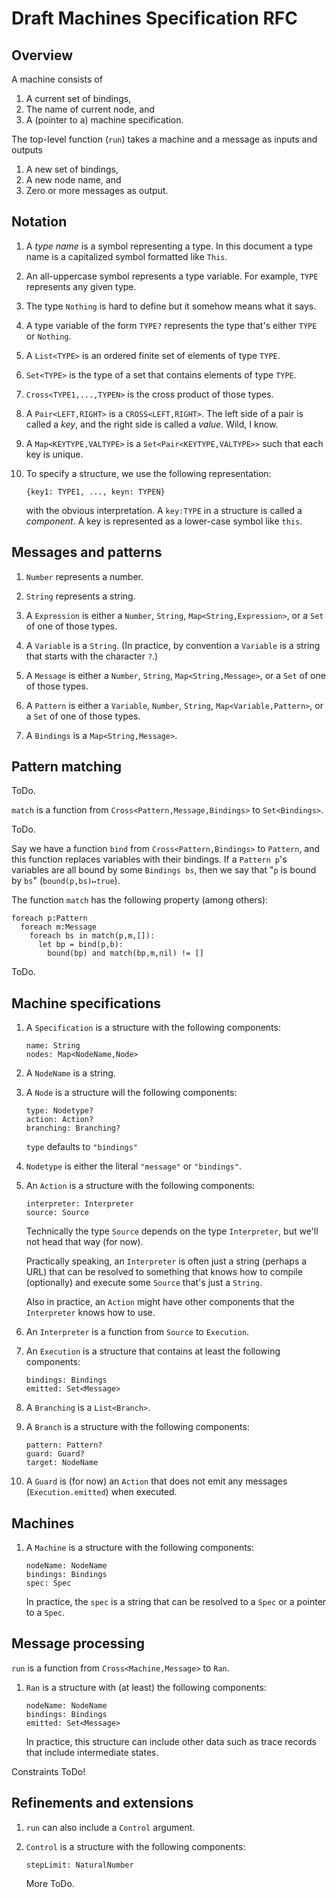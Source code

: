 # Draft Machines Specification RFC

## Overview

A machine consists of 

1. A current set of bindings,
1. The name of current node, and
1. A (pointer to a) machine specification.

The top-level function (`run`) takes a machine and a message as inputs
and outputs

1. A new set of bindings,
2. A new node name, and
3. Zero or more messages as output.


## Notation

1.  A _type name_ is a symbol representing a type.  In this document a
    type name is a capitalized symbol formatted like `This`.

1.  An all-uppercase symbol represents a type variable.  For example,
    `TYPE` represents any given type.

1.  The type `Nothing` is hard to define but it somehow means what it
    says.

1.  A type variable of the form `TYPE?` represents the type that's
    either `TYPE` or `Nothing`.

1.  A `List<TYPE>` is an ordered finite set of elements of type `TYPE`.

1. `Set<TYPE>` is the type of a set that contains elements of type
   `TYPE`.

1. `Cross<TYPE1,...,TYPEN>` is the cross product of those types.

1.  A `Pair<LEFT,RIGHT>` is a `CROSS<LEFT,RIGHT>`.  The left side of a
    pair is called a _key_, and the right side is called a _value_.
    Wild, I know.
   
1.  A `Map<KEYTYPE,VALTYPE>` is a `Set<Pair<KEYTYPE,VALTYPE>>` such
    that each key is unique.

1.  To specify a structure, we use the following representation:

    ```
    {key1: TYPE1, ..., keyn: TYPEN}
    ```

    with the obvious interpretation.  A `key:TYPE` in a structure is
    called a _component_.  A key is represented as a lower-case symbol
    like `this`.


## Messages and patterns

1. `Number` represents a number.

1. `String` represents a string.

1.  A `Expression` is either a `Number`, `String`,
    `Map<String,Expression>`, or a `Set` of one of those types.
	
1.  A `Variable` is a `String`. (In practice, by convention a
    `Variable` is a string that starts with the character `?`.)
	
1.  A `Message` is either a `Number`, `String`, `Map<String,Message>`,
    or a `Set` of one of those types.
	
1.  A `Pattern` is either a `Variable`, `Number`, `String`,
    `Map<Variable,Pattern>`, or a `Set` of one of those types.
	
1.  A `Bindings` is a `Map<String,Message>`.


## Pattern matching

ToDo.

`match` is a function from `Cross<Pattern,Message,Bindings>` to
`Set<Bindings>`.

ToDo.

Say we have a function `bind` from `Cross<Pattern,Bindings>` to
`Pattern`, and this function replaces variables with their bindings.
If a `Pattern p`'s variables are all bound by some `Bindings bs`, then
we say that "`p` is bound by `bs`" (`bound(p,bs)↦true`).

The function `match` has the following property (among others):

```
foreach p:Pattern
  foreach m:Message
    foreach bs in match(p,m,[]):
	  let bp = bind(p,b):
        bound(bp) and match(bp,m,nil) != []
```

ToDo.

## Machine specifications

1.  A `Specification` is a structure with the following components:

    ```
	name: String
	nodes: Map<NodeName,Node>
	```

1.  A `NodeName` is a string.

1.  A `Node` is a structure will the following components:

    ```
	type: Nodetype?
	action: Action?
	branching: Branching?
	```
	
	`type` defaults to `"bindings"`

1. `Nodetype` is either the literal `"message"` or `"bindings"`.

1.  An `Action` is a structure with the following components:

    ```
	interpreter: Interpreter
	source: Source
	```

    Technically the type `Source` depends on the type `Interpreter`,
    but we'll not head that way (for now).
	
	Practically speaking, an `Interpreter` is often just a string
    (perhaps a URL) that can be resolved to something that knows how
    to compile (optionally) and execute some `Source` that's just a
    `String`.
	
	Also in practice, an `Action` might have other components that the
    `Interpreter` knows how to use.
	
1.  An `Interpreter` is a function from `Source` to `Execution`.	

1.  An `Execution` is a structure that contains at least the following
    components:
	
	```
	bindings: Bindings
	emitted: Set<Message>
	```

1.  A `Branching` is a `List<Branch>`.

1.  A `Branch` is a structure with the following components:

    ```
	pattern: Pattern?
	guard: Guard?
	target: NodeName
	```

1.  A `Guard` is (for now) an `Action` that does not emit any messages
    (`Execution.emitted`) when executed.

## Machines

1.  A `Machine` is a structure with the following components:

    ```
	nodeName: NodeName
	bindings: Bindings
	spec: Spec
	```
	
	In practice, the `spec` is a string that can be resolved to a
    `Spec` or a pointer to a `Spec`.

## Message processing

`run` is a function from `Cross<Machine,Message>` to `Ran`.

1.  `Ran` is a structure with (at least) the following
    components:
   
    ```
	nodeName: NodeName
	bindings: Bindings
	emitted: Set<Message>
	```
	
	In practice, this structure can include other data such as trace
    records that include intermediate states.

Constraints ToDo!


## Refinements and extensions

1.  `run` can also include a `Control` argument.

2.  `Control` is a structure with the following components:

    ```
	stepLimit: NaturalNumber
	```
	
	More ToDo.

